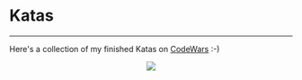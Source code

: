 # Katas

---

Here's a collection of my finished Katas on [CodeWars](https://codewars.com) :-)

<p align="center">
    <img src="https://www.codewars.com/packs/assets/logo.61192cf7.svg"/>
</p>
